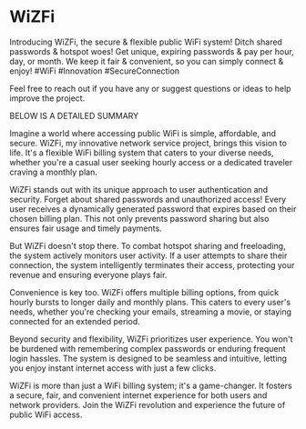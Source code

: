 # WiZFi
 Introducing WiZFi, the secure &amp; flexible public WiFi system! Ditch shared passwords &amp; hotspot woes!  Get unique, expiring passwords &amp; pay per hour, day, or month. We keep it fair &amp; convenient, so you can simply connect &amp; enjoy!  #WiFi #Innovation #SecureConnection

Feel free to reach out if you have any or suggest questions or ideas to help improve the project.

BELOW IS A DETAILED SUMMARY

Imagine a world where accessing public WiFi is simple, affordable, and secure. WiZFi, my innovative network service project, brings this vision to life. It's a flexible WiFi billing system that caters to your diverse needs, whether you're a casual user seeking hourly access or a dedicated traveler craving a monthly plan.

WiZFi stands out with its unique approach to user authentication and security. Forget about shared passwords and unauthorized access! Every user receives a dynamically generated password that expires based on their chosen billing plan. This not only prevents password sharing but also ensures fair usage and timely payments.

But WiZFi doesn't stop there. To combat hotspot sharing and freeloading, the system actively monitors user activity. If a user attempts to share their connection, the system intelligently terminates their access, protecting your revenue and ensuring everyone plays fair.

Convenience is key too. WiZFi offers multiple billing options, from quick hourly bursts to longer daily and monthly plans. This caters to every user's needs, whether you're checking your emails, streaming a movie, or staying connected for an extended period.

Beyond security and flexibility, WiZFi prioritizes user experience. You won't be burdened with remembering complex passwords or enduring frequent login hassles. The system is designed to be seamless and intuitive, letting you enjoy instant internet access with just a few clicks.

WiZFi is more than just a WiFi billing system; it's a game-changer. It fosters a secure, fair, and convenient internet experience for both users and network providers. Join the WiZFi revolution and experience the future of public WiFi access.
